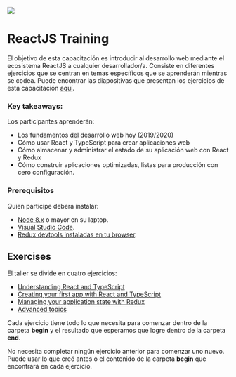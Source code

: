 ![](https://www.valuecoders.com/blog/wp-content/uploads/2016/08/react.png)

# ReactJS Training


El objetivo de esta capacitación es introducir al desarrollo web mediante el ecosistema ReactJS a cualquier desarrollador/a. Consiste en diferentes ejercicios que se centran en temas específicos que se aprenderán mientras se codea. Puede encontrar las diapositivas que presentan los ejercicios de esta capacitación [aquí](https://docs.google.com/presentation/d/1iB-UDYZbJEOfXmJJ3kj-EklgE_rDcAo-eVZO7fFVcN8/edit#slide=id.g3ec7f0c99c_0_9).

### Key takeaways:

Los participantes aprenderán:

- Los fundamentos del desarrollo web hoy (2019/2020)
- Cómo usar React y TypeScript para crear aplicaciones web
- Cómo almacenar y administrar el estado de su aplicación web con React y Redux
- Cómo construir aplicaciones optimizadas, listas para producción con cero configuración.


### Prerequisitos

Quien participe debera instalar:

- [Node 8.x](https://nodejs.org/en/) o mayor en su laptop.
- [Visual Studio Code](https://code.visualstudio.com/).
- [Redux devtools instaladas en tu browser](https://github.com/zalmoxisus/redux-devtools-extension#installation).

## Exercises

El taller se divide en cuatro ejercicios:

- [Understanding React and TypeScript](./exercise-1)
- [Creating your first app with React and TypeScript](./exercise-2)
- [Managing your application state with Redux](./exercise-3)
- [Advanced topics](./exercise-4)


Cada ejercicio tiene todo lo que necesita para comenzar dentro de la carpeta **begin** y el resultado que esperamos que logre dentro de la carpeta **end**.

No necesita completar ningún ejercicio anterior para comenzar uno nuevo. Puede usar lo que creó antes o el contenido de la carpeta **begin** que encontrará en cada ejercicio.
